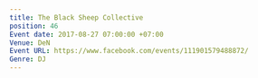 ```yaml
---
title: The Black Sheep Collective
position: 46
Event date: 2017-08-27 07:00:00 +07:00
Venue: DeN
Event URL: https://www.facebook.com/events/111901579488872/
Genre: DJ
---
```


